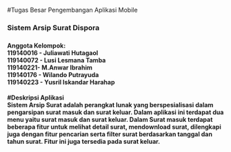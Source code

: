 #Tugas Besar Pengembangan Aplikasi Mobile
<h3>Sistem Arsip Surat Dispora<h3>
<h4>
    Anggota Kelompok:<br>
    119140016 - Juliawati Hutagaol<br>
    119140072 - Lusi Lesmana Tamba<br>
    119140221- M.Anwar Ibrahim<br>
    119140176 - Wilando Putrayuda<br>
    119140223 - Yusril Iskandar Harahap<br>


<h4>

#Deskripsi Aplikasi<br>
Sistem Arsip Surat adalah perangkat lunak yang berspesialisasi dalam<br> pengarsipan surat masuk dan surat keluar. Dalam aplikasi ini terdapat dua<br> menu yaitu surat masuk dan surat keluar. Dalam Surat masuk terdapat  beberapa fitur untuk melihat detail surat, mendownload surat, dilengkapi juga dengan fitur pencarian serta filter surat berdasarkan tanggal dan tahun surat. Fitur ini juga tersedia pada surat keluar. 
